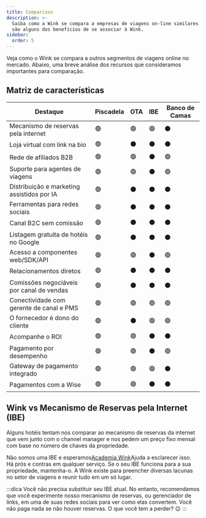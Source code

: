 ```yaml
---
title: Comparison
description: >-
  Saiba como a Wink se compara a empresas de viagens on-line similares e quais
  são alguns dos benefícios de se associar à Wink.
sidebar:
  order: 5
---
```

Veja como o Wink se compara a outros segmentos de viagens online no mercado. Abaixo, uma breve análise dos recursos que consideramos importantes para comparação.

## Matriz de características

| Destaque | Piscadela | OTA | IBE | Banco de Camas
| ----------------------- | -- | -- | -- | -- |
| Mecanismo de reservas pela internet | 🟢 | 🟢 | 🟢 | ⚫️ |
| Loja virtual com link na bio | 🟢 | ⚫️ | ⚫️ | ⚫️ |
| Rede de afiliados B2B | 🟢 | 🟢 | ⚫️ | 🟢 |
| Suporte para agentes de viagens | 🟢 | 🟢 | ⚫️ | 🟢 |
| Distribuição e marketing assistidos por IA | 🟢 | ⚫️ | ⚫️ | ⚫️ |
| Ferramentas para redes sociais | 🟢 | ⚫️ | ⚫️ | ⚫️ |
| Canal B2C sem comissão | 🟢 | ⚫️ | ⚫️ | ⚫️ |
| Listagem gratuita de hotéis no Google | 🟢 | ⚫️ | ⚫️ | ⚫️ |
| Acesso a componentes web/SDK/API | 🟢 | 🟢 | ⚫️ | 🟢 |
| Relacionamentos diretos | 🟢 | ⚫️ | ⚫️ | ⚫️ |
| Comissões negociáveis por canal de vendas | 🟢 | ⚫️ | ⚫️ | ⚫️ |
| Conectividade com gerente de canal e PMS | 🟢 | 🟢 | 🟢 | 🟢 |
| O fornecedor é dono do cliente | 🟢 | ⚫️ | 🟢 | 🟢 |
| Acompanhe o ROI | 🟢 | 🟢 | ⚫️ | ⚫️ |
| Pagamento por desempenho | 🟢 | 🟢 | ⚫️ | 🟢 |
| Gateway de pagamento integrado | 🟢 | 🟢 | 🟢 | ⚫️ |
| Pagamentos com a Wise | 🟢 | 🟢 | ⚫️ | ⚫️ |

## Wink vs Mecanismo de Reservas pela Internet (IBE)

Alguns hotéis tentam nos comparar ao mecanismo de reservas da internet que vem junto com o channel manager e nos pedem um preço fixo mensal com base no número de chaves da propriedade.

Não somos uma IBE e esperamos[Academia Wink](/)Ajuda a esclarecer isso. Há prós e contras em qualquer serviço. Se o seu IBE funciona para a sua propriedade, mantenha-o.
A Wink existe para preencher diversas lacunas no setor de viagens e reunir tudo em um só lugar.

:::dica
Você não precisa substituir seu IBE atual. No entanto, recomendamos que você experimente nosso mecanismo de reservas, ou gerenciador de links, em uma de suas redes sociais para ver como elas convertem. Você não paga nada se não houver reservas. O que você tem a perder? 😉
:::

